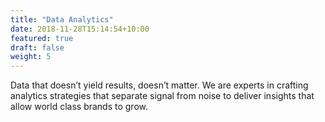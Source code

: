 ```yaml
---
title: "Data Analytics"
date: 2018-11-28T15:14:54+10:00
featured: true
draft: false
weight: 5
---
```


Data that doesn’t yield results, doesn’t matter. We are experts in crafting analytics strategies that separate signal from noise to deliver insights that allow world class brands to grow.